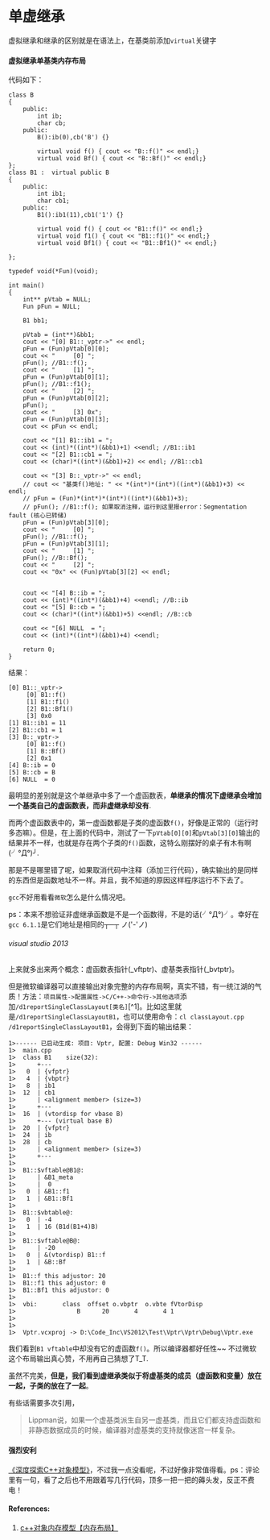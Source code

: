 # 单虚继承

虚拟继承和继承的区别就是在语法上，在基类前添加`virtual`关键字

#### 虚拟继承单基类内存布局

代码如下：

```
class B
{
    public:
        int ib;
        char cb;
    public:
        B():ib(0),cb('B') {}
 
        virtual void f() { cout << "B::f()" << endl;}
        virtual void Bf() { cout << "B::Bf()" << endl;}
};
class B1 :  virtual public B
{
    public:
        int ib1;
        char cb1;
    public:
        B1():ib1(11),cb1('1') {}
 
        virtual void f() { cout << "B1::f()" << endl;}
        virtual void f1() { cout << "B1::f1()" << endl;}
        virtual void Bf1() { cout << "B1::Bf1()" << endl;}
 
};

typedef void(*Fun)(void);

int main()
{
    int** pVtab = NULL;
    Fun pFun = NULL;

    B1 bb1;

    pVtab = (int**)&bb1;
    cout << "[0] B1::_vptr->" << endl;
    pFun = (Fun)pVtab[0][0];
    cout << "     [0] ";
    pFun(); //B1::f();
    cout << "     [1] ";
    pFun = (Fun)pVtab[0][1];
    pFun(); //B1::f1();
    cout << "     [2] ";
    pFun = (Fun)pVtab[0][2];
    pFun();
    cout << "     [3] 0x";
    pFun = (Fun)pVtab[0][3];
    cout << pFun << endl;

    cout << "[1] B1::ib1 = ";
    cout << (int)*((int*)(&bb1)+1) <<endl; //B1::ib1
    cout << "[2] B1::cb1 = ";
    cout << (char)*((int*)(&bb1)+2) << endl; //B1::cb1

    cout << "[3] B::_vptr->" << endl;
    // cout << "基类f()地址: " << *(int*)*(int*)((int*)(&bb1)+3) << endl;
    // pFun = (Fun)*(int*)*(int*)((int*)(&bb1)+3);
    // pFun(); //B1::f(); 如果取消注释，运行到这里报error：Segmentation fault (核心已转储)
    pFun = (Fun)pVtab[3][0];
    cout << "     [0] ";
    pFun(); //B1::f();
    pFun = (Fun)pVtab[3][1];
    cout << "     [1] ";
    pFun(); //B::Bf();
    cout << "     [2] ";
    cout << "0x" << (Fun)pVtab[3][2] << endl;
   

    cout << "[4] B::ib = ";
    cout << (int)*((int*)(&bb1)+4) <<endl; //B::ib
    cout << "[5] B::cb = ";
    cout << (char)*((int*)(&bb1)+5) <<endl; //B::cb

    cout << "[6] NULL  = ";
    cout << (int)*((int*)(&bb1)+4) <<endl;

    return 0;
}
```

结果：

```
[0] B1::_vptr->
     [0] B1::f()
     [1] B1::f1()
     [2] B1::Bf1()
     [3] 0x0
[1] B1::ib1 = 11
[2] B1::cb1 = 1
[3] B::_vptr->
     [0] B1::f()
     [1] B::Bf()
     [2] 0x1
[4] B::ib = 0
[5] B::cb = B
[6] NULL  = 0
```

最明显的差别就是这个单继承中多了一个虚函数表，**单继承的情况下虚继承会增加一个基类自己的虚函数表，而非虚继承却没有**.

而两个虚函数表中的，第一虚函数都是子类的虚函数`f()`，好像是正常的（运行时多态嘛）。但是，在上面的代码中，测试了一下`pVtab[0][0]`和`pVtab[3][0]`输出的结果并不一样，也就是存在两个子类的`f()`函数，这特么刚摆好的桌子有木有啊(╯°Д°)╯.

那是不是哪里错了呢，如果取消代码中注释（添加三行代码），确实输出的是同样的东西但是函数地址不一样。并且，我不知道的原因这样程序运行不下去了。

`gcc`不好用看看`微软`怎么是什么情况吧。

ps：本来不想验证非虚继承函数是不是一个函数得，不是的话(╯°Д°)╯。幸好在`gcc 6.1.1`是它们地址是相同的┬─┬ ノ('-'ノ) 

###### visual studio 2013

上来就多出来两个概念：虚函数表指针(_vftptr)、虚基类表指针(_bvtptr)。

但是微软编译器可以直接输出对象完整的内存布局啊，真实不错，有一统江湖的气质！方法：`项目属性->配置属性->C/C++->命令行->其他选项`添加`/d1reportSingleClassLayout[类名]`[^1]。比如这里就是`/d1reportSingleClassLayoutB1`，也可以使用命令：`cl classLayout.cpp /d1reportSingleClassLayoutB1`，会得到下面的输出结果：

```
1>------ 已启动生成: 项目: Vptr, 配置: Debug Win32 ------
1>  main.cpp
1>  class B1	size(32):
1>  	+---
1>   0	| {vfptr}
1>   4	| {vbptr}
1>   8	| ib1
1>  12	| cb1
1>    	| <alignment member> (size=3)
1>  	+---
1>  16	| (vtordisp for vbase B)
1>  	+--- (virtual base B)
1>  20	| {vfptr}
1>  24	| ib
1>  28	| cb
1>    	| <alignment member> (size=3)
1>  	+---
1>  
1>  B1::$vftable@B1@:
1>  	| &B1_meta
1>  	|  0
1>   0	| &B1::f1
1>   1	| &B1::Bf1
1>  
1>  B1::$vbtable@:
1>   0	| -4
1>   1	| 16 (B1d(B1+4)B)
1>  
1>  B1::$vftable@B@:
1>  	| -20
1>   0	| &(vtordisp) B1::f
1>   1	| &B::Bf
1>  
1>  B1::f this adjustor: 20
1>  B1::f1 this adjustor: 0
1>  B1::Bf1 this adjustor: 0
1>  
1>  vbi:	   class  offset o.vbptr  o.vbte fVtorDisp
1>                 B      20       4       4 1
1>  
1>  
1>  Vptr.vcxproj -> D:\Code_Inc\VS2012\Test\Vptr\Vptr\Debug\Vptr.exe
```

我们看到`B1 vftable`中却没有它的虚函数`f()`。所以编译器都好任性~~ 不过微软这个布局输出真心赞，不用再自己猜想了T_T.

虽然不完美，**但是，我们看到虚继承类似于将虚基类的成员（虚函数和变量）放在一起，子类的放在了一起**。

有些话需要多次引用，

> Lippman说，如果一个虚基类派生自另一虚基类，而且它们都支持虚函数和非静态数据成员的时候，编译器对虚基类的支持就像迷宫一样复杂。

#### 强烈安利

[《深度探索C++对象模型》](https://book.douban.com/subject/1091086/)，不过我一点没看呢，不过好像非常值得看。ps：评论里有一句，看了之后也不用跟着写几行代码，顶多一把一把的薅头发，反正不费电！

#### References:

1. [c++对象内存模型【内存布局】](http://www.cnblogs.com/kekec/archive/2013/01/27/2822872.html)